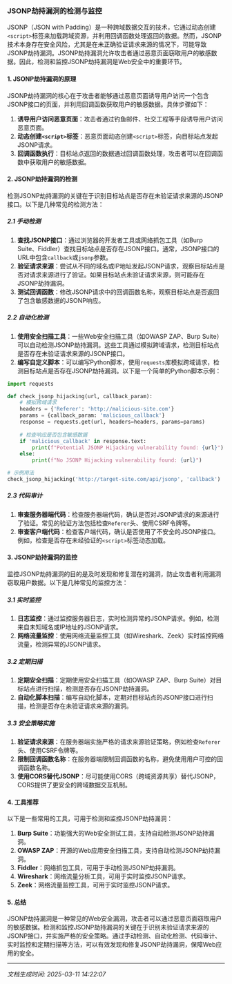 ### JSONP劫持漏洞的检测与监控

JSONP（JSON with Padding）是一种跨域数据交互的技术，它通过动态创建`<script>`标签来加载跨域资源，并利用回调函数处理返回的数据。然而，JSONP技术本身存在安全风险，尤其是在未正确验证请求来源的情况下，可能导致JSONP劫持漏洞。JSONP劫持漏洞允许攻击者通过恶意页面窃取用户的敏感数据。因此，检测和监控JSONP劫持漏洞是Web安全中的重要环节。

#### 1. JSONP劫持漏洞的原理

JSONP劫持漏洞的核心在于攻击者能够通过恶意页面诱导用户访问一个包含JSONP接口的页面，并利用回调函数获取用户的敏感数据。具体步骤如下：

1. **诱导用户访问恶意页面**：攻击者通过钓鱼邮件、社交工程等手段诱导用户访问恶意页面。
2. **动态创建`<script>`标签**：恶意页面动态创建`<script>`标签，向目标站点发起JSONP请求。
3. **回调函数执行**：目标站点返回的数据通过回调函数处理，攻击者可以在回调函数中获取用户的敏感数据。

#### 2. JSONP劫持漏洞的检测

检测JSONP劫持漏洞的关键在于识别目标站点是否存在未验证请求来源的JSONP接口。以下是几种常见的检测方法：

##### 2.1 手动检测

1. **查找JSONP接口**：通过浏览器的开发者工具或网络抓包工具（如Burp Suite、Fiddler）查找目标站点是否存在JSONP接口。通常，JSONP接口的URL中包含`callback`或`jsonp`参数。
2. **验证请求来源**：尝试从不同的域名或IP地址发起JSONP请求，观察目标站点是否对请求来源进行了验证。如果目标站点未验证请求来源，则可能存在JSONP劫持漏洞。
3. **测试回调函数**：修改JSONP请求中的回调函数名称，观察目标站点是否返回了包含敏感数据的JSONP响应。

##### 2.2 自动化检测

1. **使用安全扫描工具**：一些Web安全扫描工具（如OWASP ZAP、Burp Suite）可以自动检测JSONP劫持漏洞。这些工具通过模拟跨域请求，检测目标站点是否存在未验证请求来源的JSONP接口。
2. **编写自定义脚本**：可以编写Python脚本，使用`requests`库模拟跨域请求，检测目标站点是否存在JSONP劫持漏洞。以下是一个简单的Python脚本示例：

```python
import requests

def check_jsonp_hijacking(url, callback_param):
    # 模拟跨域请求
    headers = {'Referer': 'http://malicious-site.com'}
    params = {callback_param: 'malicious_callback'}
    response = requests.get(url, headers=headers, params=params)
    
    # 检查响应是否包含敏感数据
    if 'malicious_callback' in response.text:
        print(f"Potential JSONP Hijacking vulnerability found: {url}")
    else:
        print(f"No JSONP Hijacking vulnerability found: {url}")

# 示例用法
check_jsonp_hijacking('http://target-site.com/api/jsonp', 'callback')
```

##### 2.3 代码审计

1. **审查服务器端代码**：检查服务器端代码，确认是否对JSONP请求的来源进行了验证。常见的验证方法包括检查`Referer`头、使用CSRF令牌等。
2. **审查客户端代码**：检查客户端代码，确认是否使用了不安全的JSONP接口。例如，检查是否存在未经验证的`<script>`标签动态加载。

#### 3. JSONP劫持漏洞的监控

监控JSONP劫持漏洞的目的是及时发现和修复潜在的漏洞，防止攻击者利用漏洞窃取用户数据。以下是几种常见的监控方法：

##### 3.1 实时监控

1. **日志监控**：通过监控服务器日志，实时检测异常的JSONP请求。例如，检测来自未知域名或IP地址的JSONP请求。
2. **网络流量监控**：使用网络流量监控工具（如Wireshark、Zeek）实时监控网络流量，检测异常的JSONP请求。

##### 3.2 定期扫描

1. **定期安全扫描**：定期使用安全扫描工具（如OWASP ZAP、Burp Suite）对目标站点进行扫描，检测是否存在JSONP劫持漏洞。
2. **自动化脚本扫描**：编写自动化脚本，定期对目标站点的JSONP接口进行扫描，检测是否存在未验证请求来源的漏洞。

##### 3.3 安全策略实施

1. **验证请求来源**：在服务器端实施严格的请求来源验证策略，例如检查`Referer`头、使用CSRF令牌等。
2. **限制回调函数名称**：在服务器端限制回调函数的名称，避免使用用户可控的回调函数名称。
3. **使用CORS替代JSONP**：尽可能使用CORS（跨域资源共享）替代JSONP，CORS提供了更安全的跨域数据交互机制。

#### 4. 工具推荐

以下是一些常用的工具，可用于检测和监控JSONP劫持漏洞：

1. **Burp Suite**：功能强大的Web安全测试工具，支持自动检测JSONP劫持漏洞。
2. **OWASP ZAP**：开源的Web应用安全扫描工具，支持自动检测JSONP劫持漏洞。
3. **Fiddler**：网络抓包工具，可用于手动检测JSONP劫持漏洞。
4. **Wireshark**：网络流量分析工具，可用于实时监控JSONP请求。
5. **Zeek**：网络流量监控工具，可用于实时监控JSONP请求。

#### 5. 总结

JSONP劫持漏洞是一种常见的Web安全漏洞，攻击者可以通过恶意页面窃取用户的敏感数据。检测和监控JSONP劫持漏洞的关键在于识别未验证请求来源的JSONP接口，并实施严格的安全策略。通过手动检测、自动化检测、代码审计、实时监控和定期扫描等方法，可以有效发现和修复JSONP劫持漏洞，保障Web应用的安全。

---

*文档生成时间: 2025-03-11 14:22:07*






















